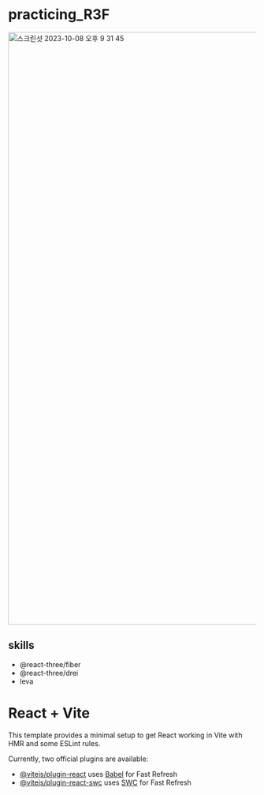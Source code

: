# practicing_R3F
<img width="1201" alt="스크린샷 2023-10-08 오후 9 31 45" src="https://github.com/yvnji/practicing_R3F/assets/126065194/91b4c415-a8be-4162-81ef-3be0898c83a5">

## skills
- @react-three/fiber
- @react-three/drei
- leva

# React + Vite

This template provides a minimal setup to get React working in Vite with HMR and some ESLint rules.

Currently, two official plugins are available:

- [@vitejs/plugin-react](https://github.com/vitejs/vite-plugin-react/blob/main/packages/plugin-react/README.md) uses [Babel](https://babeljs.io/) for Fast Refresh
- [@vitejs/plugin-react-swc](https://github.com/vitejs/vite-plugin-react-swc) uses [SWC](https://swc.rs/) for Fast Refresh
